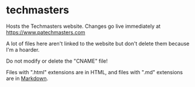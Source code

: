 # techmasters
Hosts the Techmasters website. Changes go live immediately at https://www.patechmasters.com

A lot of files here aren't linked to the website but don't delete them because I'm a hoarder.

Do not modify or delete the "CNAME" file!

Files with ".html" extensions are in HTML, and files with ".md" extensions are in [Markdown](https://help.github.com/articles/markdown-basics/).
